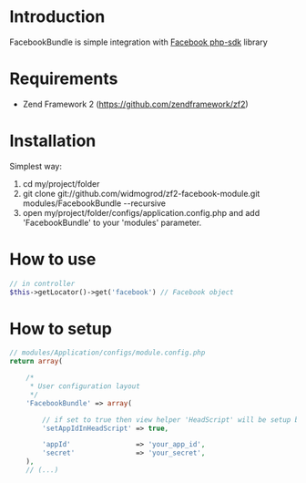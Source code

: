 # Introduction
FacebookBundle is simple integration with [Facebook php-sdk](https://github.com/facebook/php-sdk) library

# Requirements

  * Zend Framework 2 (https://github.com/zendframework/zf2)

# Installation

Simplest way:

  1. cd my/project/folder
  2. git clone git://github.com/widmogrod/zf2-facebook-module.git modules/FacebookBundle --recursive
  3. open my/project/folder/configs/application.config.php and add 'FacebookBundle' to your 'modules' parameter.

# How to use

``` php
// in controller
$this->getLocator()->get('facebook') // Facebook object
```

# How to setup
``` php
// modules/Application/configs/module.config.php
return array(

    /*
     * User configuration layout
     */
    'FacebookBundle' => array(

        // if set to true then view helper 'HeadScript' will be setup by: var FB_APP_ID = 'yout_app_id';
        'setAppIdInHeadScript' => true,

        'appId'                => 'your_app_id',
        'secret'               => 'your_secret',
    ),
    // (...)
```